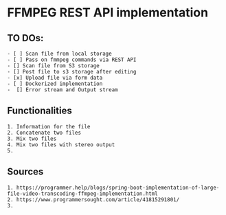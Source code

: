 # FFMPEG REST API implementation

## TO DOs:
    - [ ] Scan file from local storage
    - [ ] Pass on fmmpeg commands via REST API
    - [] Scan file from S3 storage
    - [] Post file to s3 storage after editing
    - [x] Upload file via form data
    - [ ] Dockerized implementation
    -  [] Error stream and Output stream


## Functionalities
    1. Information for the file 
    2. Concatenate two files
    3. Mix two files
    4. Mix two files with stereo output
    5. 


## Sources
    1. https://programmer.help/blogs/spring-boot-implementation-of-large-file-video-transcoding-ffmpeg-implementation.html
    2. https://www.programmersought.com/article/41815291801/
    3. 
